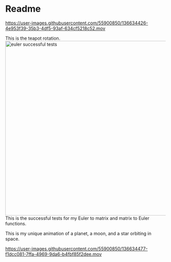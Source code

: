 # Readme





https://user-images.githubusercontent.com/55900850/136634426-4e953f39-35b3-4df5-93af-634cf5218c52.mov


This is the teapot rotation.
<img width="549" alt="euler successful tests" src="https://user-images.githubusercontent.com/55900850/136634441-77c5fa40-3ed1-4d2d-94e2-2801c6c970ec.png">
This is the successful tests for my Euler to matrix and matrix to Euler functions.

This is my unique animation of a planet, a moon, and a star orbiting in space.


https://user-images.githubusercontent.com/55900850/136634477-f1dcc081-7ffa-4969-9da6-b4fbf85f2dee.mov

